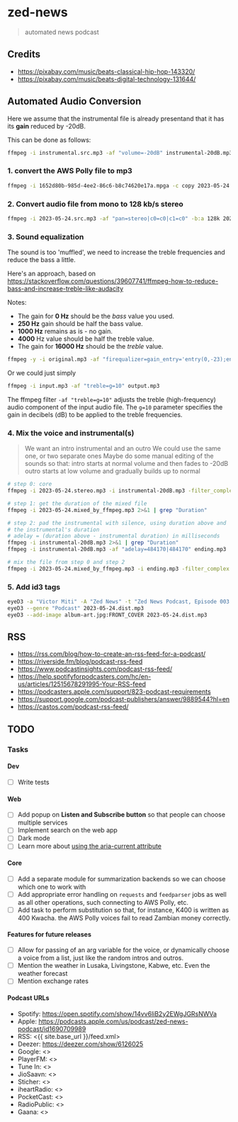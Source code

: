 # zed-news

> automated news podcast

## Credits

- <https://pixabay.com/music/beats-classical-hip-hop-143320/>
- <https://pixabay.com/music/beats-digital-technology-131644/>

## Automated Audio Conversion

Here we assume that the instrumental file is already presentand that it has its **gain** reduced by -20dB.

This can be done as follows:

```bash
ffmpeg -i instrumental.src.mp3 -af "volume=-20dB" instrumental-20dB.mp3
```

### 1. convert the AWS Polly file to mp3

```bash
ffmpeg -i 1652d80b-985d-4ee2-86c6-b8c74620e17a.mpga -c copy 2023-05-24.src.mp3
```

### 2. Convert audio file from mono to 128 kb/s stereo

```bash
ffmpeg -i 2023-05-24.src.mp3 -af "pan=stereo|c0=c0|c1=c0" -b:a 128k 2023-05-24.stereo.mp3
```

### 3. Sound equalization

The sound is too 'muffled', we need to increase the treble frequencies and reduce the bass a little.

Here's an approach, based on <https://stackoverflow.com/questions/39607741/ffmpeg-how-to-reduce-bass-and-increase-treble-like-audacity>

Notes:

- The gain for **0 Hz** should be the _bass_ value you used.
- **250 Hz** gain should be half the bass value.
- **1000 Hz** remains as is - no gain.
- **4000** Hz value should be half the treble value.
- The gain for **16000 Hz** should be the _treble_ value.

```bash
ffmpeg -y -i original.mp3 -af "firequalizer=gain_entry='entry(0,-23);entry(250,-11.5);entry(1000,0);entry(4000,8);entry(16000,16)'" test1.mp3
```

Or we could just simply

```bash
ffmpeg -i input.mp3 -af "treble=g=10" output.mp3
```

The ffmpeg filter `-af "treble=g=10"` adjusts the treble (high-frequency) audio component of the input audio file. The `g=10` parameter specifies the gain in decibels (dB) to be applied to the treble frequencies.

### 4. Mix the voice and instrumental(s)

> We want an intro instrumental and an outro
> We could use the same one, or two separate ones
> Maybe do some manual editing of the sounds so that:
> intro starts at normal volume and then fades to -20dB
> outro starts at low volume and gradually builds up to normal

```bash
# step 0: core
ffmpeg -i 2023-05-24.stereo.mp3 -i instrumental-20dB.mp3 -filter_complex amix=inputs=2:duration=longest:dropout_transition=0:weights="1 0.25":normalize=0 2023-05-24.mixed_by_ffmpeg.mp3

# step 1: get the duration of the mixed file
ffmpeg -i 2023-05-24.mixed_by_ffmpeg.mp3 2>&1 | grep "Duration"

# step 2: pad the instrumental with silence, using duration above and
# the instrumental's duration
# adelay = (duration above - instrumental duration) in milliseconds
ffmpeg -i instrumental-20dB.mp3 2>&1 | grep "Duration"
ffmpeg -i instrumental-20dB.mp3 -af "adelay=484170|484170" ending.mp3

# mix the file from step 0 and step 2
ffmpeg -i 2023-05-24.mixed_by_ffmpeg.mp3 -i ending.mp3 -filter_complex amix=inputs=2:duration=longest:dropout_transition=0:weights="1 0.25":normalize=0 2023-05-24.dist.mp3
```

### 5. Add id3 tags

```bash
eyeD3 -a "Victor Miti" -A "Zed News" -t "Zed News Podcast, Episode 003 (Wednesday 24 May 2023)" -n 3 -Y 2023 2023-05-24.dist.mp3
eyeD3 --genre "Podcast" 2023-05-24.dist.mp3
eyeD3 --add-image album-art.jpg:FRONT_COVER 2023-05-24.dist.mp3
```

## RSS

- <https://rss.com/blog/how-to-create-an-rss-feed-for-a-podcast/>
- <https://riverside.fm/blog/podcast-rss-feed>
- <https://www.podcastinsights.com/podcast-rss-feed/>
- <https://help.spotifyforpodcasters.com/hc/en-us/articles/12515678291995-Your-RSS-feed>
- <https://podcasters.apple.com/support/823-podcast-requirements>
- <https://support.google.com/podcast-publishers/answer/9889544?hl=en>
- <https://castos.com/podcast-rss-feed/>

## TODO

### Tasks

#### Dev

- [ ] Write tests

#### Web

- [ ] Add popup on **Listen and Subscribe button** so that people can choose multiple services
- [ ] Implement search on the web app
- [ ] Dark mode
- [ ] Learn more about [using the aria-current attribute](https://tink.uk/using-the-aria-current-attribute/)

#### Core

- [ ] Add a separate module for summarization backends so we can choose which one to work with
- [ ] Add appropriate error handling on `requests` and `feedparser` jobs as well as all other operations, such connecting to AWS Polly, etc.
- [ ] Add task to perform substitution so that, for instance, K400 is written as 400 Kwacha. the AWS Polly voices fail to read Zambian money correctly.

#### Features for future releases

- [ ] Allow for passing of an arg variable for the voice, or dynamically choose a voice from a list, just like the random intros and outros.
- [ ] Mention the weather in Lusaka, Livingstone, Kabwe, etc. Even the weather forecast
- [ ] Mention exchange rates

#### Podcast URLs

- Spotify: <https://open.spotify.com/show/14vv6liB2y2EWgJGRsNWVa>
- Apple: <https://podcasts.apple.com/us/podcast/zed-news-podcast/id1690709989>
- RSS: <{{ site.base_url }}/feed.xml>
- Deezer: <https://deezer.com/show/6126025>
- Google: <>
- PlayerFM: <>
- Tune In: <>
- JioSaavn: <>
- Sticher: <>
- iheartRadio: <>
- PocketCast: <>
- RadioPublic: <>
- Gaana: <>
